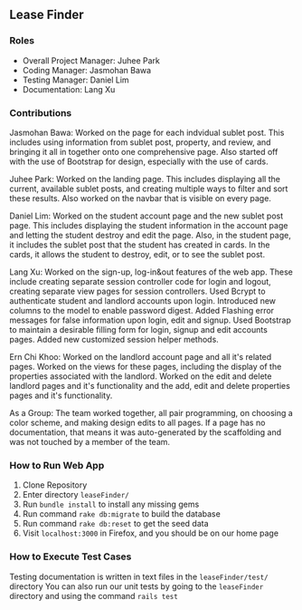 
## Lease Finder

### Roles
* Overall Project Manager: Juhee Park
* Coding Manager: Jasmohan Bawa
* Testing Manager: Daniel Lim
* Documentation: Lang Xu

### Contributions
Jasmohan Bawa: Worked on the page for each indvidual sublet post. This includes using information from sublet post, property, and review, and bringing it all in together onto one comprehensive page. Also started off with the use of Bootstrap for design, especially with the use of cards.

Juhee Park: Worked on the landing page. This includes displaying all the current, available sublet posts, and creating multiple ways to filter and sort these results. Also worked on the navbar that is visible on every page. 

Daniel Lim: Worked on the student account page and the new sublet post page. This includes displaying the student information in the account page and letting the student destroy and edit the page. Also, in the student page, it includes the sublet post that the student has created in cards. In the cards, it allows the student to destroy, edit, or to see the sublet post. 

Lang Xu: Worked on the sign-up, log-in&out features of the web app. These include creating separate session controller code for login and logout, creating separate view pages for session controllers. Used Bcrypt to authenticate student and landlord accounts upon login. Introduced new columns to the model to enable password digest. Added Flashing error messages for false information upon login, edit and signup. Used Bootstrap to maintain a desirable filling form for login, signup and edit accounts pages. Added new customized session helper methods.

Ern Chi Khoo: Worked on the landlord account page and all it's related pages. Worked on the views for these pages, including the display of the properties associated with the landlord.  Worked on the edit and delete landlord pages and it's functionality and the add, edit and delete properties pages and it's functionality. 

As a Group: The team worked together, all pair programming, on choosing a color scheme, and making design edits to all pages. If a page has no documentation, that means it was auto-generated by the scaffolding and was not touched by a member of the team.

### How to Run Web App
1. Clone Repository
2. Enter directory `leaseFinder/`
3. Run `bundle install` to install any missing gems
4. Run command `rake db:migrate` to build the database
5. Run command `rake db:reset` to get the seed data
6. Visit `localhost:3000` in Firefox, and you should be on our home page


### How to Execute Test Cases
Testing documentation is written in text files in the `leaseFinder/test/` directory
You can also run our unit tests by going to the `leaseFinder` directory and using the command `rails test`
